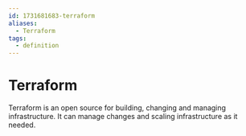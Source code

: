 ```yaml
---
id: 1731681683-terraform
aliases:
  - Terraform
tags:
  - definition
---
```


# Terraform

Terraform is an open source for building, changing and managing infrastructure.
It can manage changes and scaling infrastructure as it needed.
